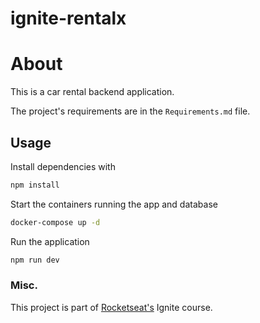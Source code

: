 # ignite-rentalx

# About

This is a car rental backend application.

The project's requirements are in the `Requirements.md` file.

## Usage

Install dependencies with
```bash
npm install
```

Start the containers running the app and database
```bash
docker-compose up -d
```

Run the application
```bash
npm run dev
```

### Misc.
This project is part of [Rocketseat's](https://rocketseat.com.br/) Ignite course.
